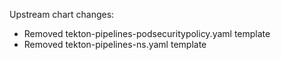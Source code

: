 Upstream chart changes:
- Removed tekton-pipelines-podsecuritypolicy.yaml template
- Removed tekton-pipelines-ns.yaml template